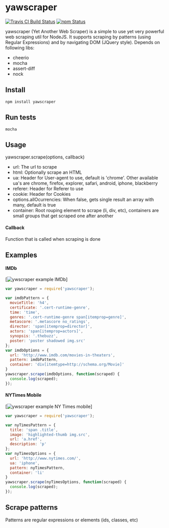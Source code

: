 yawscraper
===========

[![Travis CI Build Status](https://travis-ci.org/ivansabik/yawscraper.svg)](https://travis-ci.org/ivansabik/yawscraper)
[![npm Status](https://img.shields.io/npm/v/yawscraper.svg)](http://libraries.io/npm/yawscraper)

yawscraper (Yet Another Web Scraper) is a simple to use yet very powerful web scraping util for NodeJS.
It supports scraping by patterns (using Regular Expressions) and by navigating DOM (JQuery style).
Depends on following libs:

- cheerio
- mocha
- assert-diff
- nock

## Install

`npm install yawscraper`

## Run tests

`mocha`

## Usage

yawscraper.scrape(options, callback)

 - url: The url to scrape
 - html: Optionally scrape an HTML
 - ua: Header for User-agent to use, default is 'chrome'. Other available ua's are chrome, firefox, explorer, safari, android, iphone, blackberry
 - referer: Header for Referer to use
 - cookie: Header for Cookies
 - options.allOcurrencies: When false, gets single result an array with many, default is true
 - container: Root rouping element to scrape (li, div, etc), containers are small groups that get scraped one after another
  
#### Callback

Function that is called when scraping is done

## Examples

#### IMDb

[![ywscraper example IMDb](https://raw.githubusercontent.com/ivansabik/yawscraper/master/doc/yawscraper-imdb-example.png)]

```javascript
var yawscraper = require('yawscraper');

var imdbPattern = {
  movieTitle: 'h4',
  certificate: '.cert-runtime-genre',
  time: 'time',
  genres: '.cert-runtime-genre span[itemprop=genre]',
  metascore: '.metascore no_ratings',
  director: 'span[itemprop=director]',
  actors: 'span[itemprop=actors]',
  synopsis: '.thebuzz',
  poster: 'poster shadowed img.src'
};
var imdbOptions = {
  url: 'http://www.imdb.com/movies-in-theaters',
  pattern: imdbPattern,
  container: 'div[itemtype=http://schema.org/Movie]'
}
yawscraper.scrape(imdbOptions, function(scraped) {
  console.log(scraped);
});
```

#### NYTimes Mobile

[![ywscraper example NY Times mobile](https://raw.githubusercontent.com/ivansabik/yawscraper/master/doc/yawscraper-nytimes-example.png)]

```javascript
var yawscraper = require('yawscraper');

var nyTimesPattern = {
  title: 'span .title',
  image: 'highlighted-thumb img.src',
  url: 'a.href',
  description: 'p'
};
var nyTimesOptions = {
  url: 'http://www.nytimes.com/',
  ua: 'iphone',
  pattern: nyTimesPattern,
  container: 'li'
}
yawscraper.scrape(nyTimesOptions, function(scraped) {
  console.log(scraped);
});
```

## Scrape patterns

Patterns are regular expressions or elements (ids, classes, etc)

